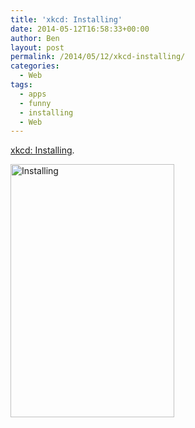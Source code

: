 ```yaml
---
title: 'xkcd: Installing'
date: 2014-05-12T16:58:33+00:00
author: Ben
layout: post
permalink: /2014/05/12/xkcd-installing/
categories:
  - Web
tags:
  - apps
  - funny
  - installing
  - Web
---
```

[xkcd: Installing](http://xkcd.com/1367/).

[<img src="http://www.benjaminoakes.com/wp-content/uploads/2014/05/installing.png" alt="Installing" width="262" height="405" class="aligncenter size-full wp-image-493" srcset="https://www.benjaminoakes.com/wp-content/uploads/2014/05/installing.png 262w, https://www.benjaminoakes.com/wp-content/uploads/2014/05/installing-194x300.png 194w" sizes="(max-width: 262px) 100vw, 262px" />](http://xkcd.com/1367/)